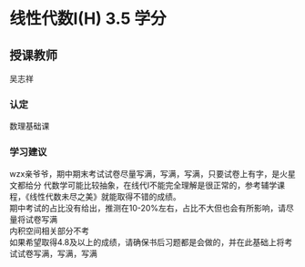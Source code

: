 # 线性代数I(H) 3.5 学分
## 授课教师
吴志祥

### 认定
数理基础课

### 学习建议
wzx亲爷爷，期中期末考试试卷尽量写满，写满，写满，只要试卷上有字，是火星文都给分
代数学可能比较抽象，在线代I不能完全理解是很正常的，参考辅学课程，《线性代数未尽之美》就能取得不错的成绩。  
期中考试的占比没有给出，推测在10-20%左右，占比不大但也会有所影响，请尽量将试卷写满  
内积空间相关部分不考  
如果希望取得4.8及以上的成绩，请确保书后习题都是会做的，并在此基础上将考试试卷写满，写满，写满  